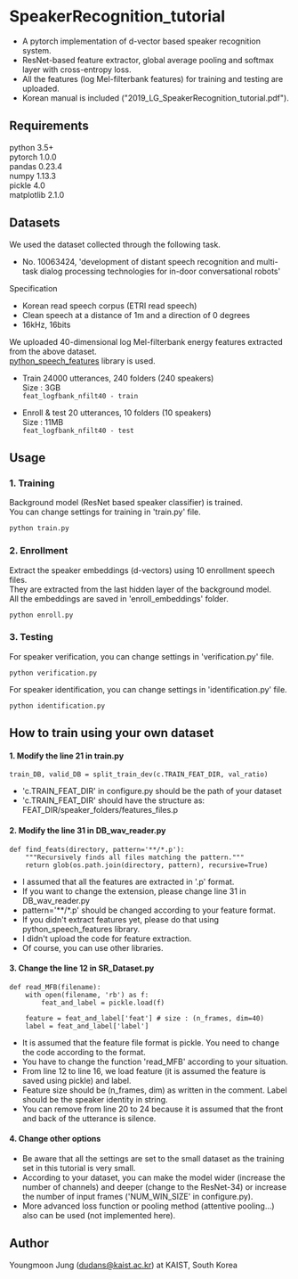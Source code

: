 # SpeakerRecognition_tutorial

- A pytorch implementation of d-vector based speaker recognition system.  
- ResNet-based feature extractor, global average pooling and softmax layer with cross-entropy loss.  
- All the features (log Mel-filterbank features) for training and testing are uploaded.  
- Korean manual is included ("2019_LG_SpeakerRecognition_tutorial.pdf").  

## Requirements
python 3.5+  
pytorch 1.0.0  
pandas 0.23.4  
numpy 1.13.3  
pickle 4.0  
matplotlib 2.1.0  

## Datasets
We used the dataset collected through the following task.
- No. 10063424, 'development of distant speech recognition and multi-task dialog processing technologies for in-door conversational robots'

Specification
- Korean read speech corpus (ETRI read speech)
- Clean speech at a distance of 1m and a direction of 0 degrees
- 16kHz, 16bits  

We uploaded 40-dimensional log Mel-filterbank energy features extracted from the above dataset.  
[python_speech_features](https://github.com/jameslyons/python_speech_features) library is used.

- Train
24000 utterances, 240 folders (240 speakers)  
Size : 3GB  
```feat_logfbank_nfilt40 - train```

- Enroll & test
20 utterances, 10 folders (10 speakers)  
Size : 11MB  
```feat_logfbank_nfilt40 - test```

## Usage
### 1. Training  
Background model (ResNet based speaker classifier) is trained.  
You can change settings for training in 'train.py' file.

```python train.py```  

### 2. Enrollment  
Extract the speaker embeddings (d-vectors) using 10 enrollment speech files.  
They are extracted from the last hidden layer of the background model.  
All the embeddings are saved in 'enroll_embeddings' folder.  

```python enroll.py```  

### 3. Testing
For speaker verification,  you can change settings in 'verification.py' file.  

```python verification.py```  

For speaker identification,  you can change settings in 'identification.py' file.  

```python identification.py```

## How to train using your own dataset
#### 1. Modify the line 21 in train.py  
``` train_DB, valid_DB = split_train_dev(c.TRAIN_FEAT_DIR, val_ratio) ```  
- 'c.TRAIN_FEAT_DIR' in configure.py should be the path of your dataset  
- 'c.TRAIN_FEAT_DIR' should have the structure as: FEAT_DIR/speaker_folders/features_files.p  

#### 2. Modify the line 31 in DB_wav_reader.py  
```
def find_feats(directory, pattern='**/*.p'):
    """Recursively finds all files matching the pattern."""
    return glob(os.path.join(directory, pattern), recursive=True)
```  
- I assumed that all the features are extracted in '.p' format.  
- If you want to change the extension, please change line 31 in DB_wav_reader.py  
- pattern='**/*.p' should be changed according to your feature format.  
- If you didn't extract features yet, please do that using python_speech_features library.  
- I didn't upload the code for feature extraction.  
- Of course, you can use other libraries.  

#### 3. Change the line 12 in SR_Dataset.py  
``` 
def read_MFB(filename):
    with open(filename, 'rb') as f:
        feat_and_label = pickle.load(f)
        
    feature = feat_and_label['feat'] # size : (n_frames, dim=40)
    label = feat_and_label['label']
```
- It is assumed that the feature file format is pickle. You need to change the code according to the format.  
- You have to change the function 'read_MFB' according to your situation.  
- From line 12 to line 16, we load feature (it is assumed the feature is saved using pickle) and label.  
- Feature size should be (n_frames, dim) as written in the comment. Label should be the speaker identity in string.  
- You can remove from line 20 to 24 because it is assumed that the front and back of the utterance is silence.  

#### 4. Change other options
- Be aware that all the settings are set to the small dataset as the training set in this tutorial is very small.  
- According to your dataset, you can make the model wider (increase the number of channels) and deeper (change to the ResNet-34) or increase the number of input frames ('NUM_WIN_SIZE' in configure.py).  
- More advanced loss function or pooling method (attentive pooling...) also can be used (not implemented here).  

## Author
Youngmoon Jung (dudans@kaist.ac.kr) at KAIST, South Korea

